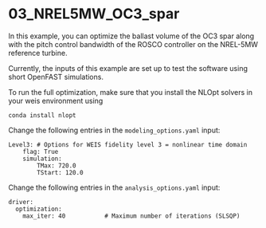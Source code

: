 # 03_NREL5MW_OC3_spar

In this example, you can optimize the ballast volume of the OC3 spar along with the pitch control bandwidth of the ROSCO controller on the NREL-5MW reference turbine.  

Currently, the inputs of this example are set up to test the software using short OpenFAST simulations.  

To run the full optimization, make sure that you install the NLOpt solvers in your weis environment using 

```
conda install nlopt
```

Change the following entries in the `modeling_options.yaml` input:

```
Level3: # Options for WEIS fidelity level 3 = nonlinear time domain
    flag: True
    simulation:
        TMax: 720.0
        TStart: 120.0
```

Change the following entries in the `analysis_options.yaml` input:

```
driver:
  optimization:
    max_iter: 40           # Maximum number of iterations (SLSQP)
```